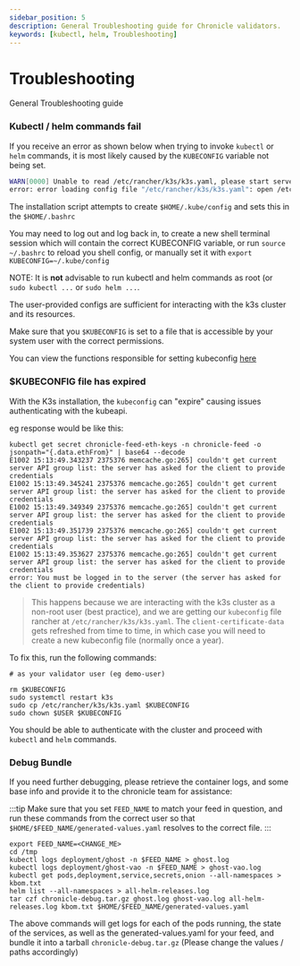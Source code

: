 ```yaml
---
sidebar_position: 5
description: General Troubleshooting guide for Chronicle validators.
keywords: [kubectl, helm, Troubleshooting]
---
```


# Troubleshooting

General Troubleshooting guide

### Kubectl / helm commands fail

If you receive an error as shown below when trying to invoke `kubectl` or `helm` commands, it is most likely caused by the `KUBECONFIG` variable not being set.

```bash
WARN[0000] Unable to read /etc/rancher/k3s/k3s.yaml, please start server with --write-kubeconfig-mode to modify kube config permissions
error: error loading config file "/etc/rancher/k3s/k3s.yaml": open /etc/rancher/k3s/k3s.yaml: permission denied
```

The installation script attempts to create `$HOME/.kube/config`  and sets this in the `$HOME/.bashrc`

You may need to log out and log back in, to create a new shell terminal session which will contain the correct KUBECONFIG variable, or run `source ~/.bashrc` to reload you shell config, or manually set it with `export KUBECONFIG=~/.kube/config`

NOTE: It is **not** advisable to run kubectl and helm commands as root (or `sudo kubectl ...` or `sudo helm ...`.

The user-provided configs are sufficient for interacting with the k3s cluster and its resources.

Make sure that you `$KUBECONFIG` is set to a file that is accessible by your system user with the correct permissions.

You can view the functions responsible for setting kubeconfig [here](https://github.com/chronicleprotocol/scripts/blob/main/feeds/k3s-install/install.sh#L144-L149)

### $KUBECONFIG file has expired

With the K3s installation, the `kubeconfig` can "expire" causing issues authenticating with the kubeapi.

eg response would be like this:
```
kubectl get secret chronicle-feed-eth-keys -n chronicle-feed -o jsonpath="{.data.ethFrom}" | base64 --decode
E1002 15:13:49.343237 2375376 memcache.go:265] couldn't get current server API group list: the server has asked for the client to provide credentials
E1002 15:13:49.345241 2375376 memcache.go:265] couldn't get current server API group list: the server has asked for the client to provide credentials
E1002 15:13:49.349349 2375376 memcache.go:265] couldn't get current server API group list: the server has asked for the client to provide credentials
E1002 15:13:49.351739 2375376 memcache.go:265] couldn't get current server API group list: the server has asked for the client to provide credentials
E1002 15:13:49.353627 2375376 memcache.go:265] couldn't get current server API group list: the server has asked for the client to provide credentials
error: You must be logged in to the server (the server has asked for the client to provide credentials)
```
> This happens because we are interacting with the k3s cluster as a non-root user (best practice), and we are getting our `kubeconfig` file rancher at `/etc/rancher/k3s/k3s.yaml`. The `client-certificate-data` gets refreshed from time to time, in which case you will need to create a new kubeconfig file (normally once a year).

To fix this, run the following commands:

```
# as your validator user (eg demo-user)

rm $KUBECONFIG
sudo systemctl restart k3s
sudo cp /etc/rancher/k3s/k3s.yaml $KUBECONFIG
sudo chown $USER $KUBECONFIG
```
You should be able to authenticate with the cluster and proceed with `kubectl` and `helm` commands.

### Debug Bundle

If you need further debugging, please retrieve the container logs, and some base info and provide it to the chronicle team for assistance:

:::tip
Make sure that you set `FEED_NAME` to match your feed in question, and run these commands from the correct user so that `$HOME/$FEED_NAME/generated-values.yaml` resolves to the correct file.
:::

```
export FEED_NAME=<CHANGE_ME>
cd /tmp
kubectl logs deployment/ghost -n $FEED_NAME > ghost.log
kubectl logs deployment/ghost-vao -n $FEED_NAME > ghost-vao.log
kubectl get pods,deployment,service,secrets,onion --all-namespaces > kbom.txt
helm list --all-namespaces > all-helm-releases.log
tar czf chronicle-debug.tar.gz ghost.log ghost-vao.log all-helm-releases.log kbom.txt $HOME/$FEED_NAME/generated-values.yaml
```

The above commands will get logs for each of the pods running, the state of the services, as well as the generated-values.yaml for your feed, and bundle it into a tarball `chronicle-debug.tar.gz` (Please change the values / paths accordingly)
